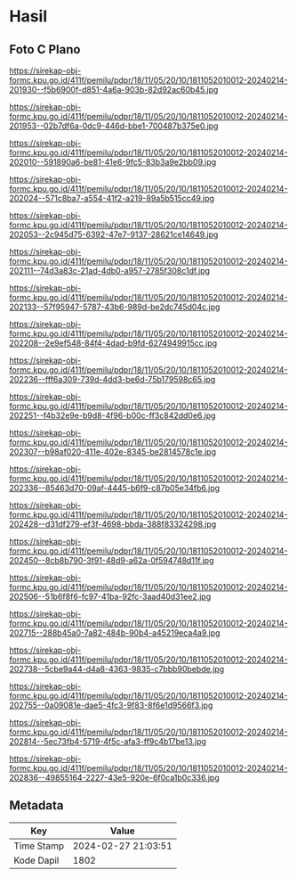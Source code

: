 # Hasil

## Foto C Plano

https://sirekap-obj-formc.kpu.go.id/411f/pemilu/pdpr/18/11/05/20/10/1811052010012-20240214-201930--f5b6900f-d851-4a6a-903b-82d92ac60b45.jpg

https://sirekap-obj-formc.kpu.go.id/411f/pemilu/pdpr/18/11/05/20/10/1811052010012-20240214-201953--02b7df6a-0dc9-446d-bbe1-700487b375e0.jpg

https://sirekap-obj-formc.kpu.go.id/411f/pemilu/pdpr/18/11/05/20/10/1811052010012-20240214-202010--591890a6-be81-41e6-9fc5-83b3a9e2bb09.jpg

https://sirekap-obj-formc.kpu.go.id/411f/pemilu/pdpr/18/11/05/20/10/1811052010012-20240214-202024--571c8ba7-a554-41f2-a219-89a5b515cc49.jpg

https://sirekap-obj-formc.kpu.go.id/411f/pemilu/pdpr/18/11/05/20/10/1811052010012-20240214-202053--2c945d75-6392-47e7-9137-28621ce14649.jpg

https://sirekap-obj-formc.kpu.go.id/411f/pemilu/pdpr/18/11/05/20/10/1811052010012-20240214-202111--74d3a83c-21ad-4db0-a957-2785f308c1df.jpg

https://sirekap-obj-formc.kpu.go.id/411f/pemilu/pdpr/18/11/05/20/10/1811052010012-20240214-202133--57f95947-5787-43b6-989d-be2dc745d04c.jpg

https://sirekap-obj-formc.kpu.go.id/411f/pemilu/pdpr/18/11/05/20/10/1811052010012-20240214-202208--2e9ef548-84f4-4dad-b9fd-6274949915cc.jpg

https://sirekap-obj-formc.kpu.go.id/411f/pemilu/pdpr/18/11/05/20/10/1811052010012-20240214-202236--fff6a309-739d-4dd3-be6d-75b179598c65.jpg

https://sirekap-obj-formc.kpu.go.id/411f/pemilu/pdpr/18/11/05/20/10/1811052010012-20240214-202251--f4b32e9e-b9d8-4f96-b00c-ff3c842dd0e6.jpg

https://sirekap-obj-formc.kpu.go.id/411f/pemilu/pdpr/18/11/05/20/10/1811052010012-20240214-202307--b98af020-411e-402e-8345-be2814578c1e.jpg

https://sirekap-obj-formc.kpu.go.id/411f/pemilu/pdpr/18/11/05/20/10/1811052010012-20240214-202336--85463d70-09af-4445-b6f9-c87b05e34fb6.jpg

https://sirekap-obj-formc.kpu.go.id/411f/pemilu/pdpr/18/11/05/20/10/1811052010012-20240214-202428--d31df279-ef3f-4698-bbda-388f83324298.jpg

https://sirekap-obj-formc.kpu.go.id/411f/pemilu/pdpr/18/11/05/20/10/1811052010012-20240214-202450--8cb8b790-3f91-48d9-a62a-0f594748d11f.jpg

https://sirekap-obj-formc.kpu.go.id/411f/pemilu/pdpr/18/11/05/20/10/1811052010012-20240214-202506--51b6f8f6-fc97-41ba-92fc-3aad40d31ee2.jpg

https://sirekap-obj-formc.kpu.go.id/411f/pemilu/pdpr/18/11/05/20/10/1811052010012-20240214-202715--288b45a0-7a82-484b-90b4-a45219eca4a9.jpg

https://sirekap-obj-formc.kpu.go.id/411f/pemilu/pdpr/18/11/05/20/10/1811052010012-20240214-202738--5cbe9a44-d4a8-4363-9835-c7bbb90bebde.jpg

https://sirekap-obj-formc.kpu.go.id/411f/pemilu/pdpr/18/11/05/20/10/1811052010012-20240214-202755--0a09081e-dae5-4fc3-9f83-8f6e1d9566f3.jpg

https://sirekap-obj-formc.kpu.go.id/411f/pemilu/pdpr/18/11/05/20/10/1811052010012-20240214-202814--5ec73fb4-5719-4f5c-afa3-ff9c4b17be13.jpg

https://sirekap-obj-formc.kpu.go.id/411f/pemilu/pdpr/18/11/05/20/10/1811052010012-20240214-202836--49855164-2227-43e5-920e-6f0ca1b0c336.jpg


## Metadata

| Key        | Value               |
| ---------- | ------------------- |
| Time Stamp | 2024-02-27 21:03:51 |
| Kode Dapil | 1802                |




